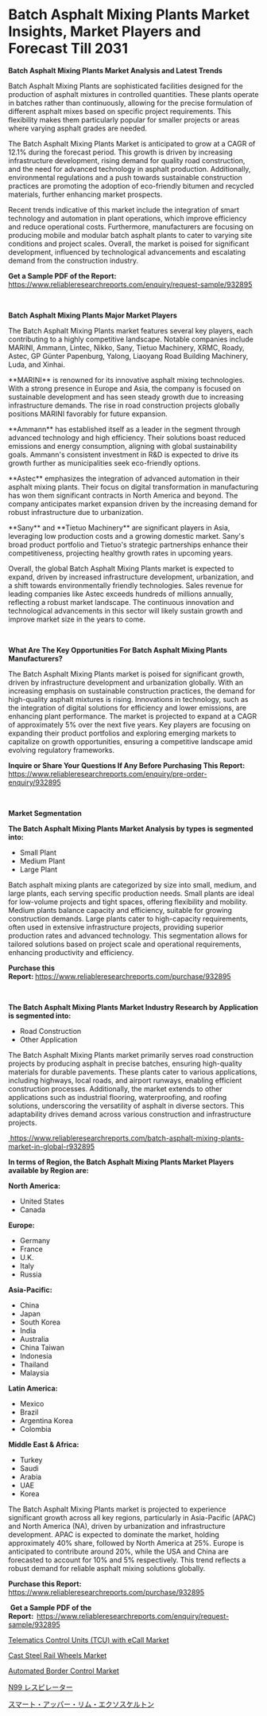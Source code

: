 <p><h1>Batch Asphalt Mixing Plants Market Insights, Market Players and Forecast Till 2031</h1></p><p><strong>Batch Asphalt Mixing Plants Market Analysis and Latest Trends</strong></p>
<p><p>Batch Asphalt Mixing Plants are sophisticated facilities designed for the production of asphalt mixtures in controlled quantities. These plants operate in batches rather than continuously, allowing for the precise formulation of different asphalt mixes based on specific project requirements. This flexibility makes them particularly popular for smaller projects or areas where varying asphalt grades are needed.</p><p>The Batch Asphalt Mixing Plants Market is anticipated to grow at a CAGR of 12.1% during the forecast period. This growth is driven by increasing infrastructure development, rising demand for quality road construction, and the need for advanced technology in asphalt production. Additionally, environmental regulations and a push towards sustainable construction practices are promoting the adoption of eco-friendly bitumen and recycled materials, further enhancing market prospects.</p><p>Recent trends indicative of this market include the integration of smart technology and automation in plant operations, which improve efficiency and reduce operational costs. Furthermore, manufacturers are focusing on producing mobile and modular batch asphalt plants to cater to varying site conditions and project scales. Overall, the market is poised for significant development, influenced by technological advancements and escalating demand from the construction industry.</p></p>
<p><strong>Get a Sample PDF of the Report:&nbsp;</strong> <a href="https://www.reliableresearchreports.com/enquiry/request-sample/932895">https://www.reliableresearchreports.com/enquiry/request-sample/932895</a></p>
<p>&nbsp;</p>
<p><strong>Batch Asphalt Mixing Plants Major Market Players</strong></p>
<p><p>The Batch Asphalt Mixing Plants market features several key players, each contributing to a highly competitive landscape. Notable companies include MARINI, Ammann, Lintec, Nikko, Sany, Tietuo Machinery, XRMC, Roady, Astec, GP Günter Papenburg, Yalong, Liaoyang Road Building Machinery, Luda, and Xinhai.</p><p>**MARINI** is renowned for its innovative asphalt mixing technologies. With a strong presence in Europe and Asia, the company is focused on sustainable development and has seen steady growth due to increasing infrastructure demands. The rise in road construction projects globally positions MARINI favorably for future expansion.</p><p>**Ammann** has established itself as a leader in the segment through advanced technology and high efficiency. Their solutions boast reduced emissions and energy consumption, aligning with global sustainability goals. Ammann's consistent investment in R&D is expected to drive its growth further as municipalities seek eco-friendly options.</p><p>**Astec** emphasizes the integration of advanced automation in their asphalt mixing plants. Their focus on digital transformation in manufacturing has won them significant contracts in North America and beyond. The company anticipates market expansion driven by the increasing demand for robust infrastructure due to urbanization.</p><p>**Sany** and **Tietuo Machinery** are significant players in Asia, leveraging low production costs and a growing domestic market. Sany's broad product portfolio and Tietuo's strategic partnerships enhance their competitiveness, projecting healthy growth rates in upcoming years.</p><p>Overall, the global Batch Asphalt Mixing Plants market is expected to expand, driven by increased infrastructure development, urbanization, and a shift towards environmentally friendly technologies. Sales revenue for leading companies like Astec exceeds hundreds of millions annually, reflecting a robust market landscape. The continuous innovation and technological advancements in this sector will likely sustain growth and improve market size in the years to come.</p></p>
<p>&nbsp;</p>
<p><strong>What Are The Key Opportunities For Batch Asphalt Mixing Plants Manufacturers?</strong></p>
<p><p>The Batch Asphalt Mixing Plants market is poised for significant growth, driven by infrastructure development and urbanization globally. With an increasing emphasis on sustainable construction practices, the demand for high-quality asphalt mixtures is rising. Innovations in technology, such as the integration of digital solutions for efficiency and lower emissions, are enhancing plant performance. The market is projected to expand at a CAGR of approximately 5% over the next five years. Key players are focusing on expanding their product portfolios and exploring emerging markets to capitalize on growth opportunities, ensuring a competitive landscape amid evolving regulatory frameworks.</p></p>
<p><strong>Inquire or Share Your Questions If Any Before Purchasing This Report:</strong> <a href="https://www.reliableresearchreports.com/enquiry/pre-order-enquiry/932895">https://www.reliableresearchreports.com/enquiry/pre-order-enquiry/932895</a></p>
<p>&nbsp;</p>
<p><strong>Market Segmentation</strong></p>
<p><strong>The Batch Asphalt Mixing Plants Market Analysis by types is segmented into:</strong></p>
<p><ul><li>Small Plant</li><li>Medium Plant</li><li>Large Plant</li></ul></p>
<p><p>Batch asphalt mixing plants are categorized by size into small, medium, and large plants, each serving specific production needs. Small plants are ideal for low-volume projects and tight spaces, offering flexibility and mobility. Medium plants balance capacity and efficiency, suitable for growing construction demands. Large plants cater to high-capacity requirements, often used in extensive infrastructure projects, providing superior production rates and advanced technology. This segmentation allows for tailored solutions based on project scale and operational requirements, enhancing productivity and efficiency.</p></p>
<p><strong>Purchase this Report:&nbsp;</strong><a href="https://www.reliableresearchreports.com/purchase/932895">https://www.reliableresearchreports.com/purchase/932895</a></p>
<p>&nbsp;</p>
<p><strong>The Batch Asphalt Mixing Plants Market Industry Research by Application is segmented into:</strong></p>
<p><ul><li>Road Construction</li><li>Other Application</li></ul></p>
<p><p>The Batch Asphalt Mixing Plants market primarily serves road construction projects by producing asphalt in precise batches, ensuring high-quality materials for durable pavements. These plants cater to various applications, including highways, local roads, and airport runways, enabling efficient construction processes. Additionally, the market extends to other applications such as industrial flooring, waterproofing, and roofing solutions, underscoring the versatility of asphalt in diverse sectors. This adaptability drives demand across various construction and infrastructure projects.</p></p>
<p><a href="https://www.reliableresearchreports.com/batch-asphalt-mixing-plants-market-in-global-r932895">&nbsp;https://www.reliableresearchreports.com/batch-asphalt-mixing-plants-market-in-global-r932895</a></p>
<p><strong>In terms of Region, the Batch Asphalt Mixing Plants Market Players available by Region are:</strong></p>
<p>
    <p> <strong> North America: </strong>
        <ul>
            <li>United States</li>
            <li>Canada</li>
        </ul>
        </p> 
    <p> <strong> Europe: </strong>
        <ul>
            <li>Germany</li>
            <li>France</li>
            <li>U.K.</li>
            <li>Italy</li>
            <li>Russia</li>
        </ul>
        </p> 
    <p> <strong> Asia-Pacific: </strong>
        <ul>
            <li>China</li>
            <li>Japan</li>
            <li>South Korea</li>
            <li>India</li>
            <li>Australia</li>
            <li>China Taiwan</li>
            <li>Indonesia</li>
            <li>Thailand</li>
            <li>Malaysia</li>
        </ul>
        </p> 
    <p> <strong> Latin America: </strong>
        <ul>
            <li>Mexico</li>
            <li>Brazil</li>
            <li>Argentina Korea</li>
            <li>Colombia</li>
        </ul>
        </p> 
    <p> <strong> Middle East & Africa: </strong>
        <ul>
            <li>Turkey</li>
            <li>Saudi</li>
            <li>Arabia</li>
            <li>UAE</li>
            <li>Korea</li>
        </ul>
    </p>
    </p>
<p><p>The Batch Asphalt Mixing Plants market is projected to experience significant growth across all key regions, particularly in Asia-Pacific (APAC) and North America (NA), driven by urbanization and infrastructure development. APAC is expected to dominate the market, holding approximately 40% share, followed by North America at 25%. Europe is anticipated to contribute around 20%, while the USA and China are forecasted to account for 10% and 5% respectively. This trend reflects a robust demand for reliable asphalt mixing solutions globally.</p></p>
<p><strong>Purchase this Report: </strong><a href="https://www.reliableresearchreports.com/purchase/932895">https://www.reliableresearchreports.com/purchase/932895</a></p>
<p>&nbsp;<strong>Get a Sample PDF of the Report:&nbsp;&nbsp;</strong><a href="https://www.reliableresearchreports.com/enquiry/request-sample/932895">https://www.reliableresearchreports.com/enquiry/request-sample/932895</a></p>
<p><strong></strong></p>
<p><p><a href="https://issuu.com/reportprime-2/docs/telematics-control-units-tcu-with-e_bdab04273a589e">Telematics Control Units (TCU) with eCall Market</a></p><p><a href="https://issuu.com/reportprime-2/docs/cast-steel-rail-wheels-market-size-_77435ef5122611">Cast Steel Rail Wheels Market</a></p><p><a href="https://www.linkedin.com/pulse/automated-border-control-market-essentials-key-players-demand-q4tbf?trackingId=vLNVQ2K%2FQL64Wn%2F7uxEJdQ%3D%3D">Automated Border Control Market</a></p><p><a href="https://medium.com/@skylarreilly36/n99-respirator-market-%E3%81%AE%E3%82%B0%E3%83%AD%E3%83%BC%E3%83%90%E3%83%AB%E5%B8%82%E5%A0%B4%E6%A6%82%E8%A6%81%E3%81%AF-%E4%B8%96%E7%95%8C%E3%81%8A%E3%82%88%E3%81%B3%E4%B8%BB%E8%A6%81%E5%B8%82%E5%A0%B4%E3%81%AB%E3%81%8A%E3%81%91%E3%82%8B%E6%A5%AD%E7%95%8C%E3%81%AB%E5%BD%B1%E9%9F%BF%E3%82%92%E4%B8%8E%E3%81%88%E3%82%8B%E4%B8%BB%E8%A6%81%E3%81%AA%E3%83%88%E3%83%AC%E3%83%B3%E3%83%89%E3%81%AB%E3%81%A4%E3%81%84%E3%81%A6-%E7%8B%AC%E8%87%AA%E3%81%AE%E8%A6%96%E7%82%B9%E3%82%92%E6%8F%90%E4%BE%9B%E3%81%97%E3%81%BE%E3%81%99-2d86e8bb5af3">N99 レスピレーター</a></p><p><a href="https://medium.com/@emmittkutch2023/smart-upper-limb-exoskeleton-market-%E3%81%AE%E3%82%B0%E3%83%AD%E3%83%BC%E3%83%90%E3%83%AB%E5%B8%82%E5%A0%B4%E6%A6%82%E8%A6%81%E3%81%AF-%E4%B8%96%E7%95%8C%E3%81%8A%E3%82%88%E3%81%B3%E4%B8%BB%E8%A6%81%E5%B8%82%E5%A0%B4%E3%81%AB%E3%81%8A%E3%81%91%E3%82%8B%E6%A5%AD%E7%95%8C%E3%81%AB%E5%BD%B1%E9%9F%BF%E3%82%92%E4%B8%8E%E3%81%88%E3%82%8B%E4%B8%BB%E8%A6%81%E3%81%AA%E3%83%88%E3%83%AC%E3%83%B3%E3%83%89%E3%81%AB%E3%81%A4%E3%81%84%E3%81%A6-%E7%8B%AC%E8%87%AA%E3%81%AE%E8%A6%96%E7%82%B9%E3%82%92%E6%8F%90%E4%BE%9B%E3%81%97%E3%81%BE%E3%81%99-39eab3ea061c">スマート・アッパー・リム・エクソスケルトン</a></p></p>